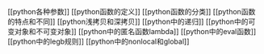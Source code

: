 [[python各种参数]]
[[python函数的定义]]
[[python函数的分类]]
[[python函数的特点和不同]]
[[python浅拷贝和深拷贝]]
[[python中的递归]]
[[python中的可变对象和不可变对象]]
[[python中的匿名函数lambda]]
[[python中的eval函数]]
[[python中的legb规则]]
[[python中的nonlocal和global]]